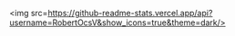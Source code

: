 <div>

<img src=https://github-readme-stats.vercel.app/api?username=RobertOcsV&show_icons=true&theme=dark/>

</div>

